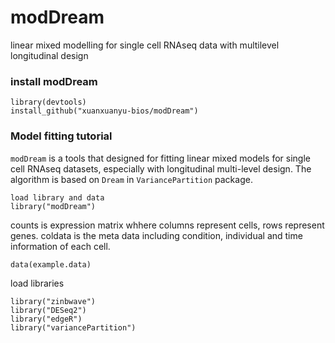 # modDream
 linear mixed modelling for single cell RNAseq data with multilevel longitudinal design
 
### install modDream
```
library(devtools)
install_github("xuanxuanyu-bios/modDream")
```
### Model fitting tutorial
`modDream` is a tools that designed for fitting linear mixed models for single cell RNAseq datasets, especially with longitudinal multi-level design. The algorithm is based on `Dream` in `VariancePartition` package.
```
load library and data
library("modDream")
```
counts is expression matrix whhere columns represent cells, rows represent genes.
coldata is the meta data including condition, individual and time information of each cell. 
```
data(example.data)
```
load libraries
```
library("zinbwave")
library("DESeq2")
library("edgeR")
library("variancePartition")
```


